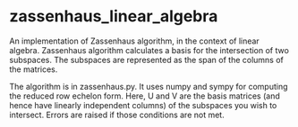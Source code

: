 # zassenhaus_linear_algebra
An implementation of Zassenhaus algorithm, in the context of linear algebra. Zassenhaus algorithm calculates a basis for the intersection of two subspaces. The subspaces are represented as the span of the columns of the matrices.

The algorithm is in zassenhaus.py. It uses numpy and sympy for computing the reduced row echelon form. Here, U and V are the basis matrices (and hence have linearly independent columns) of the subspaces you wish to intersect. Errors are raised if those conditions are not met.
